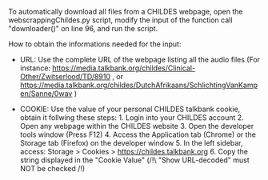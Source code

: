 To automatically download all files from a CHILDES webpage, open the webscrappingChildes.py script, modify the input of the function call "downloader()" on line 96, and run the script.


How to obtain the informations needed for the input:


- URL:  Use the complete URL of the webpage listing all the audio files
        (For instance: https://media.talkbank.org/childes/Clinical-Other/Zwitserlood/TD/8910 , or https://media.talkbank.org/childes/DutchAfrikaans/SchlichtingVanKampen/Sanne/0wav )


- COOKIE: Use the value of your personal CHILDES talkbank cookie, obtain it follwing these steps:
            1. Login into your CHILDES account
            2. Open any webpage within the CHILDES website
            3. Open the developer tools window (Press F12)
            4. Access the Application tab (Chrome) or the Storage tab (Firefox) on the developer window
            5. In the left sidebar, access: Storage > Cookies > https://childes.talkbank.org
            6. Copy the string displayed in the "Cookie Value" (/!\ "Show URL-decoded" must NOT be checked /!\)
